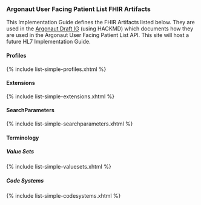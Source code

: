 ### Argonaut User Facing Patient List FHIR Artifacts

This Implementation Guide defines the FHIR Artifacts listed below.
They are used in the [Argonaut Draft IG](https://hackmd.io/iLbMj3DVTtaNjTsseYAo5g?view) (using HACKMD) which documents how they are used in the Argonaut User Facing Patient List API.  This site will host a future HL7 Implementation Guide.

#### Profiles

{% include list-simple-profiles.xhtml %}

#### Extensions

{% include list-simple-extensions.xhtml %}

#### SearchParameters

{% include list-simple-searchparameters.xhtml %}

#### Terminology

##### Value Sets

{% include list-simple-valuesets.xhtml %}

##### Code Systems

{% include list-simple-codesystems.xhtml %}
